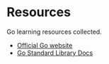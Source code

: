 # Resources

Go learning resources collected.

- [Official Go website](https://golang.org)
- [Go Standard Library Docs](https://golang.org/pkg)
